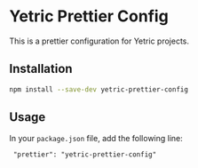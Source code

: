 # Yetric Prettier Config

This is a prettier configuration for Yetric projects.

## Installation

```bash
npm install --save-dev yetric-prettier-config
```

## Usage

In your `package.json` file, add the following line:

```
 "prettier": "yetric-prettier-config"
```